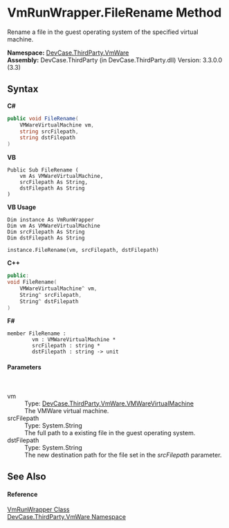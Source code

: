 # VmRunWrapper.FileRename Method 
 

Rename a file in the guest operating system of the specified virtual machine.

**Namespace:**&nbsp;<a href="N_DevCase_ThirdParty_VmWare">DevCase.ThirdParty.VmWare</a><br />**Assembly:**&nbsp;DevCase.ThirdParty (in DevCase.ThirdParty.dll) Version: 3.3.0.0 (3.3)

## Syntax

**C#**<br />
``` C#
public void FileRename(
	VMWareVirtualMachine vm,
	string srcFilepath,
	string dstFilepath
)
```

**VB**<br />
``` VB
Public Sub FileRename ( 
	vm As VMWareVirtualMachine,
	srcFilepath As String,
	dstFilepath As String
)
```

**VB Usage**<br />
``` VB Usage
Dim instance As VmRunWrapper
Dim vm As VMWareVirtualMachine
Dim srcFilepath As String
Dim dstFilepath As String

instance.FileRename(vm, srcFilepath, dstFilepath)
```

**C++**<br />
``` C++
public:
void FileRename(
	VMWareVirtualMachine^ vm, 
	String^ srcFilepath, 
	String^ dstFilepath
)
```

**F#**<br />
``` F#
member FileRename : 
        vm : VMWareVirtualMachine * 
        srcFilepath : string * 
        dstFilepath : string -> unit 

```


#### Parameters
&nbsp;<dl><dt>vm</dt><dd>Type: <a href="T_DevCase_ThirdParty_VmWare_VMWareVirtualMachine">DevCase.ThirdParty.VmWare.VMWareVirtualMachine</a><br />The VMWare virtual machine.</dd><dt>srcFilepath</dt><dd>Type: System.String<br />The full path to a existing file in the guest operating system.</dd><dt>dstFilepath</dt><dd>Type: System.String<br />The new destination path for the file set in the *srcFilepath* parameter.</dd></dl>

## See Also


#### Reference
<a href="T_DevCase_ThirdParty_VmWare_VmRunWrapper">VmRunWrapper Class</a><br /><a href="N_DevCase_ThirdParty_VmWare">DevCase.ThirdParty.VmWare Namespace</a><br />